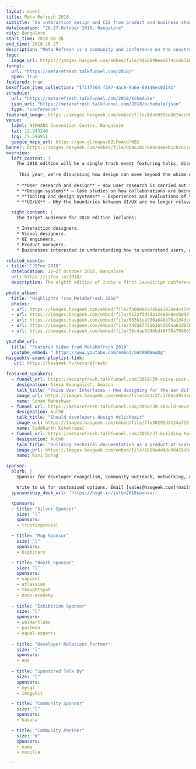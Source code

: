 ```yaml
---
layout: event
title: Meta Refresh 2018
subtitle: "On interaction design and CSS from product and business standpoints"
datelocation: "26-27 October 2018, Bangalore"
city: Bangalore
start_time: 2018-10-26
end_time: 2018-10-27
description: "Meta Refresh is a community and conference on the construction of user experience on the web."
logo:
  image_url: https://images.hasgeek.com/embed/file/4da5099eed674cc6b318ac2ccf3b969d
funnel:
  url: "https://metarefresh.talkfunnel.com/2018/"
  open: true
featured: true
boxoffice_item_collection: "1f1f7364-f287-4ac9-9a6e-69146ec0d141"
schedule:
  url: "https://metarefresh.talkfunnel.com/2018/schedule"
  json_url: "https://metarefresh.talkfunnel.com/2018/schedule/json"
  type: "conference"
featured_image: https://images.hasgeek.com/embed/file/4da5099eed674cc6b318ac2ccf3b969d
venue:
  label: NIMHANS Convention Centre, Bangalore
  lat: 12.943240
  lng: 77.596911
  google_maps_url: https://goo.gl/maps/K2LFmAcdrWB2
banner: https://images.hasgeek.com/embed/file/0b861857984c4a8eb1cbc6c7dd252301
overview:
  left_content: |
    The 2018 edition will be a single track event featuring talks, discussions, and workshops. 
   
     This year, we're disucssing how design can move beyond the whims of individuals and how design teams can scale in large companies. Meta Refresh 2018 will focus on the following domains
    
    * **User research and design** – How user research is carried out for products and translated into design (whether engineering or desinging user interactions).
    * **Design systems** – Case studies on how collaborations are being enabled between engineers and designers.
    * **Tooling and design systems** – Experiences and evaluations of tools for creating and maintaining design systems.
    * **UI/UX** – Why the boundaries between UI/UX are no longer relevant.

  right_content: |
    The target audience for 2018 edition includes:

    * Interaction designers.
    * Visual designers.
    * UI engineers.
    * Product managers.
    * Businesses interested in understanding how to understand users, and thereby design better user experience and design.

related_events:
- title: "JSFoo 2018"
  datelocation: 26–27 October 2018, Bangalore
  url: https://jsfoo.in/2018/
  description: The eighth edition of India's first JavaScript conference.

photo_album:
  title: "Highlights from MetaRefresh 2016"
  photos:
  - url: https://images.hasgeek.com/embed/file/fa008969745641929e4c47d912d33cd1?size=640x480
  - url: https://images.hasgeek.com/embed/file/9123f5d4da12488e8ecb098fbe9740fe?size=640x480
  - url: https://images.hasgeek.com/embed/file/683b1ea930a648b79a1d4dcd8effcbb2?size=640x480
  - url: https://images.hasgeek.com/embed/file/74d26775161b4d60aa62d05b75c5ff1e?size=640x480
  - url: https://images.hasgeek.com/embed/file/36cdae6946bd48f79a709865962f7ece?size=640x480

youtube_url:
  title: "Featured Video from MetaRefresh 2016"
  youtube_embed: " https://www.youtube.com/embed/aGCRWBWwuDg"
hasgeektv-event-playlist-link:
   url: https://hasgeek.tv/metarefresh/

featured_speakers:
  - funnel_url: https://metarefresh.talkfunnel.com/2018/39-voice-user-interfaces-how-designing-for-the-ear-di
    designation: Alexa Evangalist, Amazon
    talk_title: "Voice User Interfaces - How designing for the ear differs from designing for screens"
    image_url: https://images.hasgeek.com/embed/file/b23c3fc370ac495daecd69322dc704b2
    name: Sohan Maheshwar
  - funnel_url: https://metarefresh.talkfunnel.com/2018/38-should-developers-design-clickbait
    designation: Auth0
    talk_title: "Should developers design #clickbait"
    image_url: https://images.hasgeek.com/embed/file/7fe30292d3124a719f7cf163c1fff962
    name: Siddharth Kshetrapal
  - funnel_url: https://metarefresh.talkfunnel.com/2018/37-building-technical-documentation-as-a-product-at-s
    designation: Auth0
    talk_title: "Building technical documentation as a product at scale"
    image_url: https://images.hasgeek.com/embed/file/6860e4d4dc90455d9c9a82528ae4058e
    name: Ravi Suhag

sponsor:
  blurb: |
    Sponsor for developer evangelism, community outreach, networking, and hiring.

    Write to us for customized options. Email [sales@hasgeek.com](mailto:sales@hasgeek.com).
  sponsorship_deck_url: 'https://hsgk.in/jsfoo2018sponsor'

  sponsors:
  - title: "Silver Sponsor"
    size: "l"
    sponsors:
    - trustingsocial

  - title: "Mug Sponsor"
    size: "l"
    sponsors:
    - bigbinary

  - title: "Booth Sponsor"
    size: "l"
    sponsors:
    - sapient
    - atlassian
    - thoughtspot
    - noon-academy
    
  - title: "Exhibition Sponsor"
    size: "l"
    sponsors:
    - walmartlabs
    - postman    
    - equal-experts    
    
  - title: "Developer Relations Partner"
    size: "l"
    sponsors:
    - aws
    
  - title: "Sponsored Talk By"
    size: "l"
    sponsors:
    - mysql
    - imagekit

  - title: "Community Sponsor"
    size: "l"
    sponsors:
    - hasura

  - title: "Community Partner"
    size: "m"
    sponsors:
    - numa
    - mozilla

---
```

